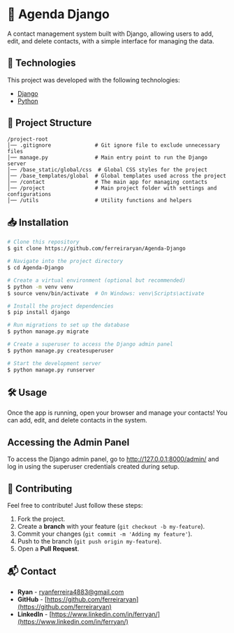 # 📌 Agenda Django

A contact management system built with Django, allowing users to add, edit, and delete contacts, with a simple interface for managing the data.

## 🚀 Technologies

This project was developed with the following technologies:

- [Django](https://www.djangoproject.com/)
- [Python](https://www.python.org/)

## 📂 Project Structure


```
/project-root
│── .gitignore              # Git ignore file to exclude unnecessary files
│── manage.py               # Main entry point to run the Django server
│── /base_static/global/css  # Global CSS styles for the project
│── /base_templates/global  # Global templates used across the project
│── /contact                # The main app for managing contacts
│── /project                # Main project folder with settings and configurations
│── /utils                  # Utility functions and helpers
```

## 📥 Installation

```sh
# Clone this repository
$ git clone https://github.com/ferreiraryan/Agenda-Django

# Navigate into the project directory
$ cd Agenda-Django

# Create a virtual environment (optional but recommended)
$ python -m venv venv
$ source venv/bin/activate  # On Windows: venv\Scripts\activate

# Install the project dependencies
$ pip install django

# Run migrations to set up the database
$ python manage.py migrate

# Create a superuser to access the Django admin panel
$ python manage.py createsuperuser

# Start the development server
$ python manage.py runserver

```


## 🛠️ Usage

Once the app is running, open your browser and manage your contacts!
You can add, edit, and delete contacts in the system.

## Accessing the Admin Panel
To access the Django admin panel, go to http://127.0.0.1:8000/admin/ and log in using the superuser credentials created during setup.

## 🤝 Contributing

Feel free to contribute! Just follow these steps:

1. Fork the project.
2. Create a **branch** with your feature (`git checkout -b my-feature`).
3. Commit your changes (`git commit -m 'Adding my feature'`).
4. Push to the branch (`git push origin my-feature`).
5. Open a **Pull Request**.

## 📬 Contact

- **Ryan** - [ryanferreira4883@gmail.com](mailto:ryanferreira4883@gmail.com)
- **GitHub** - [https://github.com/ferreiraryan](https://github.com/ferreiraryan)
- **LinkedIn** - [https://www.linkedin.com/in/ferryan/](https://www.linkedin.com/in/ferryan/)
